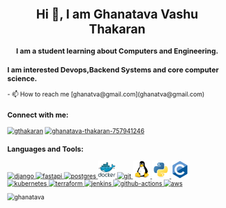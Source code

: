 <h1 align="center">Hi 👋, I am Ghanatava Vashu Thakaran</h1>
<h3 align="center">I am a student learning about Computers and Engineering.</h3>
<h3>I am interested Devops,Backend Systems and core computer science.</h3>
- 📫 How to reach me [ghanatva@gmail.com](ghanatva@gmail.com)

<h3 align="left">Connect with me:</h3>
<p align="left">
<a href="https://twitter.com/gthakaran" target="blank"><img align="center" src="https://raw.githubusercontent.com/rahuldkjain/github-profile-readme-generator/master/src/images/icons/Social/twitter.svg" alt="gthakaran" height="30" width="40" /></a>
<a href="https://linkedin.com/in/ghanatava-thakaran-757941246" target="blank"><img align="center" src="https://raw.githubusercontent.com/rahuldkjain/github-profile-readme-generator/master/src/images/icons/Social/linked-in-alt.svg" alt="ghanatava-thakaran-757941246" height="30" width="40" /></a>
</p>

<h3 align="left">Languages and Tools:</h3>
<p align="left"> <a href="https://www.djangoproject.com/" target="_blank" rel="noreferrer"> <img src="https://cdn.worldvectorlogo.com/logos/django.svg" alt="django" width="40" height="40"/> </a> <a href="https://fastapi.tiangolo.com/" target="_blank" rel="noreferrer"> <img src="https://imgs.search.brave.com/DCBT4pGvoQPhLti8Y_uYizNbHYKjXyO99y1wEeyEH2s/rs:fit:500:0:0/g:ce/aHR0cHM6Ly9jZG4u/d29ybGR2ZWN0b3Js/b2dvLmNvbS9sb2dv/cy9mYXN0YXBpLTEu/c3Zn.svg" alt="fastapi" width="40" height="40"/> </a><a href="https://www.postgresql.org/" target="_blank" rel="noreferrer"> <img src="https://imgs.search.brave.com/myUbVKwXsQnihE4I8aSw9Rqt6j_sM_gcf53EqHW42kk/rs:fit:500:0:0/g:ce/aHR0cHM6Ly91cGxv/YWQud2lraW1lZGlh/Lm9yZy93aWtpcGVk/aWEvY29tbW9ucy8y/LzI5L1Bvc3RncmVz/cWxfZWxlcGhhbnQu/c3Zn.svg" alt="postgres" width="40" height="40"/> </a><a href="https://www.docker.com/" target="_blank" rel="noreferrer"> <img src="https://raw.githubusercontent.com/devicons/devicon/master/icons/docker/docker-original-wordmark.svg" alt="docker" width="40" height="40"/> </a> <a href="https://git-scm.com/" target="_blank" rel="noreferrer"> <img src="https://www.vectorlogo.zone/logos/git-scm/git-scm-icon.svg" alt="git" width="40" height="40"/> 
<a href="https://www.linux.org/" target="_blank" rel="noreferrer"> <img src="https://raw.githubusercontent.com/devicons/devicon/master/icons/linux/linux-original.svg" alt="linux" width="40" height="40"/> </a> <a href="https://www.python.org" target="_blank" rel="noreferrer"> <img src="https://raw.githubusercontent.com/devicons/devicon/master/icons/python/python-original.svg" alt="python" width="40" height="40"/> </a> <a href="https://www.cprogramming.com/" target="_blank" rel="noreferrer"> <img src="https://raw.githubusercontent.com/devicons/devicon/master/icons/c/c-original.svg" alt="c" width="40" height="40"/> </a> <a href="https://kubernetes.io/" target="_blank" rel="noreferrer"> <img src="https://imgs.search.brave.com/Qq4BYJavDARLmGibvdBfnfAsW680hOsoITdFOhJANI0/rs:fit:500:0:0/g:ce/aHR0cHM6Ly91cGxv/YWQud2lraW1lZGlh/Lm9yZy93aWtpcGVk/aWEvY29tbW9ucy8z/LzM5L0t1YmVybmV0/ZXNfbG9nb193aXRo/b3V0X3dvcmttYXJr/LnN2Zw.svg" alt="kubernetes" width="40" height="40"/> </a><a href="https://www.terraform.io/" target="_blank" rel="noreferrer"> <img src="https://imgs.search.brave.com/tOjQoGIeNWsHREoPZSxsFsgSKGufiy8niFSfAi724dA/rs:fit:500:0:0/g:ce/aHR0cHM6Ly9yYXcu/Z2l0aHVidXNlcmNv/bnRlbnQuY29tL2dp/bGJhcmJhcmEvbG9n/b3MvbWFpbi9sb2dv/cy90ZXJyYWZvcm0t/aWNvbi5zdmc.svg" alt="terraform" width="40" height="40"/>
</a> <a href="https://www.jenkins.io/" target="_blank" rel="noreferrer"> <img src="https://imgs.search.brave.com/MqNPqUmWdZvWtVrJdELDyZNd_tHa0k0ftlWU6_WjiI4/rs:fit:500:0:0/g:ce/aHR0cHM6Ly91cGxv/YWQud2lraW1lZGlh/Lm9yZy93aWtpcGVk/aWEvY29tbW9ucy9l/L2U5L0plbmtpbnNf/bG9nby5zdmc.svg" alt="jenkins" width="40" height="40"/> </a>
</a> <a href="https://github.com/features/actions" target="_blank" rel="noreferrer"> <img src="https://imgs.search.brave.com/I1Q98oK06EQBqOghWvqzwTVsQdVkXxWe2OrQ2In84ZM/rs:fit:500:0:0/g:ce/aHR0cHM6Ly9pY29u/LmljZXBhbmVsLmlv/L1RlY2hub2xvZ3kv/c3ZnL0dpdEh1Yi1B/Y3Rpb25zLnN2Zw.svg" alt="github-actions" width="40" height="40"/> </a>
<a href="https://aws.amazon.com/" target="_blank" rel="noreferrer"> <img src="https://imgs.search.brave.com/O7b5erkV_tUhuBezMt0GU275j9zLtz6bwa-4vCxK340/rs:fit:500:0:0/g:ce/aHR0cHM6Ly9jZG4u/d29ybGR2ZWN0b3Js/b2dvLmNvbS9sb2dv/cy9hd3MtMi5zdmc.svg" alt="aws" width="40" height="40"/> </a>
</p>

<p><img align="left" src="https://github-readme-stats.vercel.app/api/top-langs?username=ghanatava&show_icons=true&locale=en&layout=compact" alt="ghanatava" /></p>


